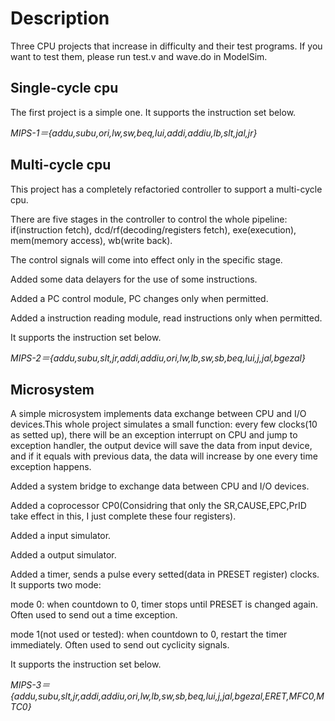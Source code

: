 # Description
Three CPU projects that increase in difficulty and their test programs. If you want to test them, please run test.v and wave.do in ModelSim.

## Single-cycle cpu
The first project is a simple one. It supports the instruction set below.

*MIPS-1＝{addu,subu,ori,lw,sw,beq,lui,addi,addiu,lb,slt,jal,jr}*

## Multi-cycle cpu
This project has a completely refactoried controller to support a multi-cycle cpu.

There are five stages in the controller to control the whole pipeline: if(instruction fetch), dcd/rf(decoding/registers fetch), exe(execution), mem(memory access), wb(write back).

The control signals will come into effect only in the specific stage.

Added some data delayers for the use of some instructions.

Added a PC control module, PC changes only when permitted.

Added a instruction reading module, read instructions only when permitted.

It supports the instruction set below.

*MIPS-2＝{addu,subu,slt,jr,addi,addiu,ori,lw,lb,sw,sb,beq,lui,j,jal,bgezal}*

## Microsystem
A simple microsystem implements data exchange between CPU and I/O devices.This whole project simulates a small function: every few clocks(10 as setted up), there will be an exception interrupt on CPU and jump to exception handler, the output device will save the data from input device, and if it equals with previous data, the data will increase by one every time exception happens. 

Added a system bridge to exchange data between CPU and I/O devices.

Added a coprocessor CP0(Considring that only the SR,CAUSE,EPC,PrID take effect in this, I just complete these four registers).

Added a input simulator.

Added a output simulator.

Added a timer, sends a pulse every setted(data in PRESET register) clocks. It supports two mode:

mode 0: when countdown to 0, timer stops until PRESET is changed again. Often used to send out a time exception.

mode 1(not used or tested): when countdown to 0, restart the timer immediately. Often used to send out cyclicity signals.

It supports the instruction set below.

*MIPS-3＝{addu,subu,slt,jr,addi,addiu,ori,lw,lb,sw,sb,beq,lui,j,jal,bgezal,ERET,MFC0,MTC0}*
